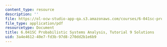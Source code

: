 ```yaml
---
content_type: resource
description: ''
file: https://ol-ocw-studio-app-qa.s3.amazonaws.com/courses/6-041sc-probabilistic-systems-analysis-and-applied-probability-fall-2013/3a4e461240e7fd3b97d8270dd2b1e6b9_MIT6_041SCF13_tut09_sol.pdf
file_type: application/pdf
resourcetype: Document
title: 6.041SC Probabilistic Systems Analysis, Tutorial 9 Solutions
uid: 3a4e4612-40e7-fd3b-97d8-270dd2b1e6b9
---
```


